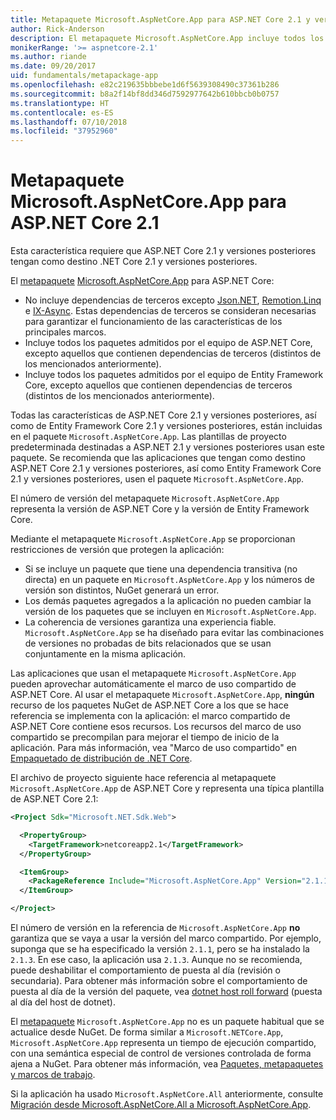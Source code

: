 ```yaml
---
title: Metapaquete Microsoft.AspNetCore.App para ASP.NET Core 2.1 y versiones posteriores
author: Rick-Anderson
description: El metapaquete Microsoft.AspNetCore.App incluye todos los paquetes de ASP.NET Core y Entity Framework Core.
monikerRange: '>= aspnetcore-2.1'
ms.author: riande
ms.date: 09/20/2017
uid: fundamentals/metapackage-app
ms.openlocfilehash: e82c219635bbbebe1d6f5639308490c37361b286
ms.sourcegitcommit: b8a2f14bf8dd346d7592977642b610bbcb0b0757
ms.translationtype: HT
ms.contentlocale: es-ES
ms.lasthandoff: 07/10/2018
ms.locfileid: "37952960"
---
```

# <a name="microsoftaspnetcoreapp-metapackage-for-aspnet-core-21"></a>Metapaquete Microsoft.AspNetCore.App para ASP.NET Core 2.1

Esta característica requiere que ASP.NET Core 2.1 y versiones posteriores tengan como destino .NET Core 2.1 y versiones posteriores.

El [metapaquete](/dotnet/core/packages#metapackages) [Microsoft.AspNetCore.App](https://www.nuget.org/packages/Microsoft.AspNetCore.App) para ASP.NET Core:

* No incluye dependencias de terceros excepto [Json.NET](https://www.nuget.org/packages/Newtonsoft.Json/), [Remotion.Linq](https://www.nuget.org/packages/Remotion.Linq/) e [IX-Async](https://www.nuget.org/packages/System.Interactive.Async/). Estas dependencias de terceros se consideran necesarias para garantizar el funcionamiento de las características de los principales marcos.
* Incluye todos los paquetes admitidos por el equipo de ASP.NET Core, excepto aquellos que contienen dependencias de terceros (distintos de los mencionados anteriormente).
* Incluye todos los paquetes admitidos por el equipo de Entity Framework Core, excepto aquellos que contienen dependencias de terceros (distintos de los mencionados anteriormente).

Todas las características de ASP.NET Core 2.1 y versiones posteriores, así como de Entity Framework Core 2.1 y versiones posteriores, están incluidas en el paquete `Microsoft.AspNetCore.App`. Las plantillas de proyecto predeterminada destinadas a ASP.NET 2.1 y versiones posteriores usan este paquete. Se recomienda que las aplicaciones que tengan como destino ASP.NET Core 2.1 y versiones posteriores, así como Entity Framework Core 2.1 y versiones posteriores, usen el paquete `Microsoft.AspNetCore.App`.

El número de versión del metapaquete `Microsoft.AspNetCore.App` representa la versión de ASP.NET Core y la versión de Entity Framework Core.

Mediante el metapaquete `Microsoft.AspNetCore.App` se proporcionan restricciones de versión que protegen la aplicación:

* Si se incluye un paquete que tiene una dependencia transitiva (no directa) en un paquete en `Microsoft.AspNetCore.App` y los números de versión son distintos, NuGet generará un error.
* Los demás paquetes agregados a la aplicación no pueden cambiar la versión de los paquetes que se incluyen en `Microsoft.AspNetCore.App`.
* La coherencia de versiones garantiza una experiencia fiable. `Microsoft.AspNetCore.App` se ha diseñado para evitar las combinaciones de versiones no probadas de bits relacionados que se usan conjuntamente en la misma aplicación.

Las aplicaciones que usan el metapaquete `Microsoft.AspNetCore.App` pueden aprovechar automáticamente el marco de uso compartido de ASP.NET Core. Al usar el metapaquete `Microsoft.AspNetCore.App`, **ningún** recurso de los paquetes NuGet de ASP.NET Core a los que se hace referencia se implementa con la aplicación: el marco compartido de ASP.NET Core contiene esos recursos. Los recursos del marco de uso compartido se precompilan para mejorar el tiempo de inicio de la aplicación. Para más información, vea "Marco de uso compartido" en [Empaquetado de distribución de .NET Core](/dotnet/core/build/distribution-packaging).

El archivo de proyecto siguiente hace referencia al metapaquete `Microsoft.AspNetCore.App` de ASP.NET Core y representa una típica plantilla de ASP.NET Core 2.1:

```xml
<Project Sdk="Microsoft.NET.Sdk.Web">

  <PropertyGroup>
    <TargetFramework>netcoreapp2.1</TargetFramework>
  </PropertyGroup>

  <ItemGroup>
    <PackageReference Include="Microsoft.AspNetCore.App" Version="2.1.1" />
  </ItemGroup>

</Project>
```

El número de versión en la referencia de `Microsoft.AspNetCore.App` **no** garantiza que se vaya a usar la versión del marco compartido. Por ejemplo, suponga que se ha especificado la versión `2.1.1`, pero se ha instalado la `2.1.3`. En ese caso, la aplicación usa `2.1.3`. Aunque no se recomienda, puede deshabilitar el comportamiento de puesta al día (revisión o secundaria). Para obtener más información sobre el comportamiento de puesta al día de la versión del paquete, vea [dotnet host roll forward](https://github.com/dotnet/core-setup/blob/master/Documentation/design-docs/roll-forward-on-no-candidate-fx.md) (puesta al día del host de dotnet).

El [metapaquete](/dotnet/core/packages#metapackages) `Microsoft.AspNetCore.App` no es un paquete habitual que se actualice desde NuGet. De forma similar a `Microsoft.NETCore.App`, `Microsoft.AspNetCore.App` representa un tiempo de ejecución compartido, con una semántica especial de control de versiones controlada de forma ajena a NuGet. Para obtener más información, vea [Paquetes, metapaquetes y marcos de trabajo](/dotnet/core/packages).

Si la aplicación ha usado `Microsoft.AspNetCore.All` anteriormente, consulte [Migración desde Microsoft.AspNetCore.All a Microsoft.AspNetCore.App](xref:fundamentals/metapackage#migrate).
